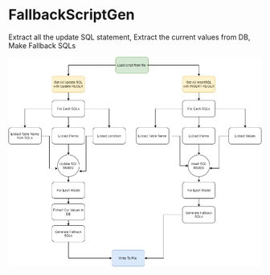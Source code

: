 # FallbackScriptGen
Extract all the update SQL statement, Extract the current values from DB, Make Fallback SQLs

![FLOW](https://github.com/HCL-HO/FallbackScriptGen/blob/master/FlowChart.png)
